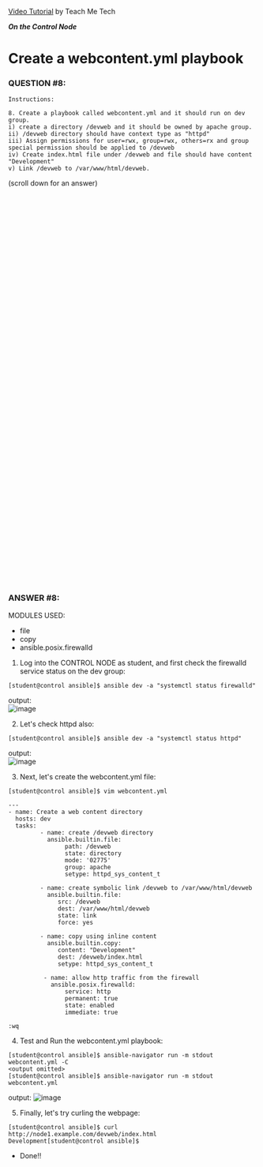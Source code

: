 <a href="https://www.youtube.com/watch?v=R0_McnbEecA&list=PLYB6dfdhWDePZf4fd4YgGGtSX_vHKv5vz&index=10">Video Tutorial</a> by Teach Me Tech

***On the Control Node***

# Create a webcontent.yml playbook
### QUESTION #8:
```
Instructions:

8. Create a playbook called webcontent.yml and it should run on dev group.
i) create a directory /devweb and it should be owned by apache group.
ii) /devweb directory should have context type as "httpd"
iii) Assign permissions for user=rwx, group=rwx, others=rx and group special permission should be applied to /devweb
iv) Create index.html file under /devweb and file should have content "Development"
v) Link /devweb to /var/www/html/devweb.
```

(scroll down for an answer)
<br/><br/><br/><br/><br/><br/><br/><br/><br/><br/><br/><br/><br/><br/><br/><br/><br/><br/><br/><br/><br/><br/><br/><br/>
<br/><br/><br/><br/><br/><br/><br/><br/><br/><br/><br/><br/><br/><br/><br/><br/><br/><br/><br/><br/><br/><br/><br/><br/>

### ANSWER #8:
MODULES USED:
- file
- copy
- ansible.posix.firewalld

1) Log into the CONTROL NODE as student, and first check the firewalld service status on the dev group:
```
[student@control ansible]$ ansible dev -a "systemctl status firewalld"
```
output: \
![image](https://github.com/user-attachments/assets/e6ac741b-8332-47fa-a3e5-dae7dd132636)

2) Let's check httpd also:
```
[student@control ansible]$ ansible dev -a "systemctl status httpd"
```
output: \
![image](https://github.com/user-attachments/assets/f9b4f216-4900-4e4e-8b76-97b377cc6ee7)

3) Next, let's create the webcontent.yml file:
```
[student@control ansible]$ vim webcontent.yml

---
- name: Create a web content directory
  hosts: dev
  tasks:
         - name: create /devweb directory
           ansible.builtin.file:
                path: /devweb
                state: directory
                mode: '02775'
                group: apache
                setype: httpd_sys_content_t

         - name: create symbolic link /devweb to /var/www/html/devweb
           ansible.builtin.file:
              src: /devweb
              dest: /var/www/html/devweb
              state: link
              force: yes

         - name: copy using inline content
           ansible.builtin.copy:
              content: "Development"
              dest: /devweb/index.html
              setype: httpd_sys_content_t

          - name: allow http traffic from the firewall
            ansible.posix.firewalld:
                service: http
                permanent: true
                state: enabled
                immediate: true

:wq
```

4) Test and Run the webcontent.yml playbook:
```
[student@control ansible]$ ansible-navigator run -m stdout webcontent.yml -C
<output omitted>
[student@control ansible]$ ansible-navigator run -m stdout webcontent.yml
```
output:
![image](https://github.com/user-attachments/assets/44e5cc3c-3f97-490d-a394-e1ba513e348e)

5) Finally, let's try curling the webpage:
```
[student@control ansible]$ curl http://node1.example.com/devweb/index.html
Development[student@control ansible]$
```

* Done!!

